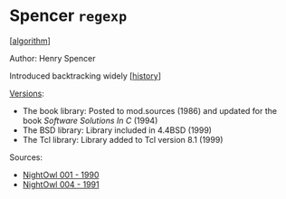 # Spencer `regexp`

[[algorithm](https://swtch.com/~rsc/regexp/regexp2.html#backtrack)]

Author: Henry Spencer

Introduced backtracking widely [[history](https://swtch.com/~rsc/regexp/regexp1.html#History)]

[Versions](https://garyhouston.github.io/regex/):
- The book library: Posted to mod.sources (1986) and updated for the book
  *Software Solutions In C* (1994)
- The BSD library: Library included in 4.4BSD (1999)
- The Tcl library: Library added to Tcl version 8.1 (1999)

Sources:
- [NightOwl 001 - 1990](http://annex.retroarchive.org/cdrom/nightowl-001/005A/REGEXP.ZIP)
- [NightOwl 004 - 1991](http://annex.retroarchive.org/cdrom/nightowl-004/005A/REGEXP.ZIP)

